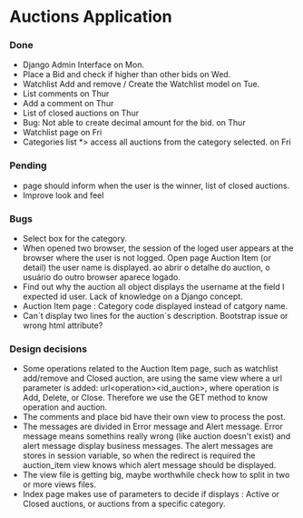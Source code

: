 # Auctions Application

### Done

- Django Admin Interface on Mon.
- Place a Bid and check if higher than other bids on Wed.
- Watchlist Add and remove / Create the Watchlist model on Tue.
- List comments on Thur
- Add a comment on Thur
- List of closed auctions on Thur
- Bug: Not able to create decimal amount for the bid. on Thur
- Watchlist page on Fri
- Categories list \*> access all auctions from the category selected. on Fri

### Pending

- page should inform when the user is the winner, list of closed auctions.
- Improve look and feel

### Bugs

- Select box for the category.
- When opened two browser, the session of the loged user appears at the browser where the user is not logged. Open page Auction Item (or detail) the user name is displayed.
  ao abrir o detalhe do auction, o usuário do outro browser aparece logado.
- Find out why the auction all object displays the username at the field I expected id user. Lack of knowledge on a Django concept.
- Auction Item page : Category code displayed instead of catgory name.
- Can´t display two lines for the auction´s description. Bootstrap issue or wrong html attribute?

### Design decisions

- Some operations related to the Auction Item page, such as watchlist add/remove and Closed auction, are using the same view where a url parameter is added: url\<operation>\<id_auction>, where operation is Add, Delete, or Close. Therefore we use the GET method to know operation and auction.
- The comments and place bid have their own view to process the post.
- The messages are divided in Error message and Alert message. Error message means somethins really wrong (like auction doesn't exist) and alert message display business messages. The alert messages are stores in session variable, so when the redirect is required the auction_item view knows which alert message should be displayed.
- The view file is getting big, maybe worthwhile check how to split in two or more views files.
- Index page makes use of parameters to decide if displays : Active or Closed auctions, or auctions from a specific category.

